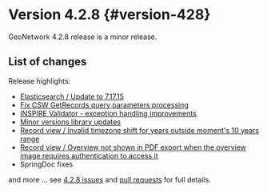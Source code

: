 # Version 4.2.8 {#version-428}

GeoNetwork 4.2.8 release is a minor release.

## List of changes

Release highlights:

- [Elasticsearch / Update to 7.17.15](https://github.com/geonetwork/core-geonetwork/pull/7368)
- [Fix CSW GetRecords query parameters processing](https://github.com/geonetwork/core-geonetwork/pull/7529)
- [INSPIRE Validator - exception handling improvements](https://github.com/geonetwork/core-geonetwork/pull/7519)
- [Minor versions library updates](https://github.com/geonetwork/core-geonetwork/pull/7405)
- [Record view / Invalid timezone shift for years outside moment's 10 years range](https://github.com/geonetwork/core-geonetwork/pull/7553)
- [Record view / Overview not shown in PDF export when the overview image requires authentication to access it](https://github.com/geonetwork/core-geonetwork/pull/7556)
- SpringDoc fixes

and more \... see [4.2.8 issues](https://github.com/geonetwork/core-geonetwork/issues?q=is%3Aissue+milestone%3A4.2.8+is%3Aclosed) and [pull requests](https://github.com/geonetwork/core-geonetwork/pulls?page=3&q=is%3Apr+milestone%3A4.2.8+is%3Aclosed) for full details.
